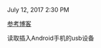 July 12, 2017 2:30 PM

[参考博客](http://blog.csdn.net/csdn635406113/article/details/70146041)

读取插入Android手机的usb设备